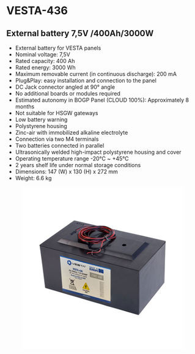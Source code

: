 # VESTA-436

## External battery 7,5V /400Ah/3000W

* External battery for VESTA panels
* Nominal voltage: 7,5V
* Rated capacity: 400 Ah
* Rated energy: 3000 Wh
* Maximum removable current (in continuous discharge): 200 mA
* Plug\&Play: easy installation and connection to the panel
* DC Jack connector angled at 90° angle
* No additional boards or modules required
* Estimated autonomy in BOGP Panel (CLOUD 100%): Approximately 8 months
* Not suitable for HSGW gateways
* Low battery warning
* Polystyrene housing
* Zinc-air with immobilized alkaline electrolyte
* Connection via two M4 terminals
* Two batteries connected in parallel
* Ultrasonically welded high-impact polystyrene housing and cover
* Operating temperature range -20°C \~ +45°C
* 2 years shelf life under normal storage conditions
* Dimensions: 147 (W) x 130 (H) x 272 mm
* Weight: 6.6 kg

<figure><img src=".gitbook/assets/image (5).png" alt=""><figcaption></figcaption></figure>
